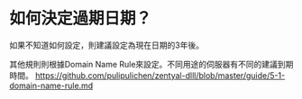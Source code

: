 # 如何決定過期日期？

如果不知道如何設定，則建議設定為現在日期的3年後。

其他規則則根據Domain Name Rule來設定。不同用途的伺服器有不同的建議到期時間。
https://github.com/pulipulichen/zentyal-dlll/blob/master/guide/5-1-domain-name-rule.md